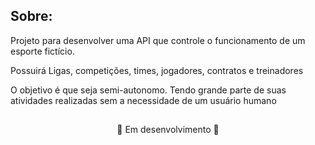 ## Sobre:
Projeto para desenvolver uma API que controle o funcionamento de um esporte fictício.

<p>Possuirá Ligas, competições, times, jogadores, contratos e treinadores</p>
<p>O objetivo é que seja semi-autonomo. Tendo grande parte de suas atividades realizadas sem a necessidade de um usuário humano</p>

##
<p align="center">🚧 Em desenvolvimento 🚧</p>
